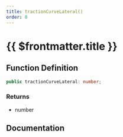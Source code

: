 ```yaml
---
title: tractionCurveLateral()
order: 0
---
```


# {{ $frontmatter.title }}

## Function Definition

```ts
public tractionCurveLateral: number;
```

### Returns

* number

## Documentation

<!--@include: ./parts/tractionCurveLateral.md-->
